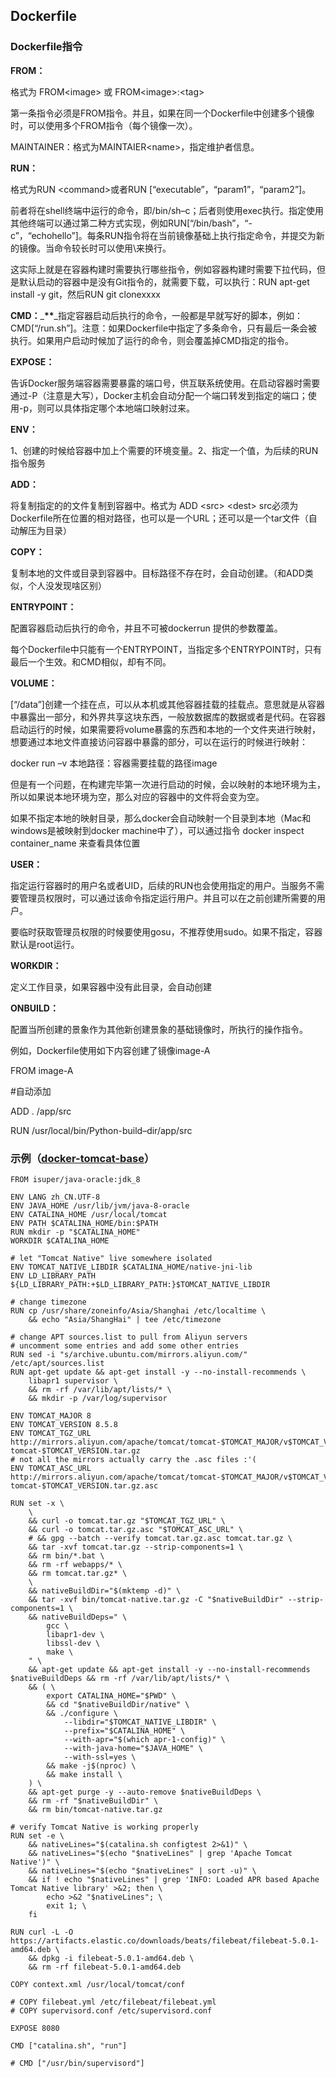 ## Dockerfile

### Dockerfile指令

**FROM：**

格式为 FROM&lt;image&gt; 或 FROM&lt;image&gt;:&lt;tag&gt;

第一条指令必须是FROM指令。并且，如果在同一个Dockerfile中创建多个镜像时，可以使用多个FROM指令（每个镜像一次）。

MAINTAINER：格式为MAINTAIER&lt;name&gt;，指定维护者信息。

**RUN：**

格式为RUN &lt;command&gt;或者RUN \[“executable”，“param1”，“param2”\]。

前者将在shell终端中运行的命令，即\/bin\/sh–c；后者则使用exec执行。指定使用其他终端可以通过第二种方式实现，例如RUN\[“\/bin\/bash”，“-c”，“echohello”\]。每条RUN指令将在当前镜像基础上执行指定命令，并提交为新的镜像。当命令较长时可以使用\来换行。

这实际上就是在容器构建时需要执行哪些指令，例如容器构建时需要下拉代码，但是默认启动的容器中是没有Git指令的，就需要下载，可以执行：RUN apt-get install -y git，然后RUN git clonexxxx

**CMD：**_**\*\***_指定容器启动后执行的命令，一般都是早就写好的脚本，例如：CMD\[“\/run.sh”\]。注意：如果Dockerfile中指定了多条命令，只有最后一条会被执行。如果用户启动时候加了运行的命令，则会覆盖掉CMD指定的指令。

**EXPOSE：**

告诉Docker服务端容器需要暴露的端口号，供互联系统使用。在启动容器时需要通过-P（注意是大写），Docker主机会自动分配一个端口转发到指定的端口；使用-p，则可以具体指定哪个本地端口映射过来。

**ENV：**

1、创建的时候给容器中加上个需要的环境变量。2、指定一个值，为后续的RUN指令服务

**ADD：**

将复制指定的的文件复制到容器中。格式为 ADD &lt;src&gt; &lt;dest&gt; src必须为Dockerfile所在位置的相对路径，也可以是一个URL；还可以是一个tar文件（自动解压为目录）

**COPY：**

复制本地的文件或目录到容器中。目标路径不存在时，会自动创建。（和ADD类似，个人没发现啥区别）

**ENTRYPOINT：**

配置容器启动后执行的命令，并且不可被dockerrun 提供的参数覆盖。

每个Dockerfile中只能有一个ENTRYPOINT，当指定多个ENTRYPOINT时，只有最后一个生效。和CMD相似，却有不同。

**VOLUME：**

\[“\/data”\]创建一个挂在点，可以从本机或其他容器挂载的挂载点。意思就是从容器中暴露出一部分，和外界共享这块东西，一般放数据库的数据或者是代码。在容器启动运行的时候，如果需要将volume暴露的东西和本地的一个文件夹进行映射，想要通过本地文件直接访问容器中暴露的部分，可以在运行的时候进行映射：

docker run –v 本地路径：容器需要挂载的路径image

但是有一个问题，在构建完毕第一次进行启动的时候，会以映射的本地环境为主，所以如果说本地环境为空，那么对应的容器中的文件将会变为空。

如果不指定本地的映射目录，那么docker会自动映射一个目录到本地（Mac和windows是被映射到docker machine中了），可以通过指令 docker inspect container\_name 来查看具体位置

**USER：**

指定运行容器时的用户名或者UID，后续的RUN也会使用指定的用户。当服务不需要管理员权限时，可以通过该命令指定运行用户。并且可以在之前创建所需要的用户。

要临时获取管理员权限的时候要使用gosu，不推荐使用sudo。如果不指定，容器默认是root运行。

**WORKDIR：**

定义工作目录，如果容器中没有此目录，会自动创建

**ONBUILD：**

配置当所创建的景象作为其他新创建景象的基础镜像时，所执行的操作指令。

例如，Dockerfile使用如下内容创建了镜像image-A

FROM image-A

\#自动添加

ADD . \/app\/src

RUN \/usr\/local\/bin\/Python-build–dir\/app\/src

### 示例（[docker-tomcat-base](https://github.com/christtrc/docker-tomcat-base)）

```
FROM isuper/java-oracle:jdk_8

ENV LANG zh_CN.UTF-8
ENV JAVA_HOME /usr/lib/jvm/java-8-oracle
ENV CATALINA_HOME /usr/local/tomcat
ENV PATH $CATALINA_HOME/bin:$PATH
RUN mkdir -p "$CATALINA_HOME"
WORKDIR $CATALINA_HOME

# let "Tomcat Native" live somewhere isolated
ENV TOMCAT_NATIVE_LIBDIR $CATALINA_HOME/native-jni-lib
ENV LD_LIBRARY_PATH ${LD_LIBRARY_PATH:+$LD_LIBRARY_PATH:}$TOMCAT_NATIVE_LIBDIR

# change timezone
RUN cp /usr/share/zoneinfo/Asia/Shanghai /etc/localtime \ 
    && echo "Asia/ShangHai" | tee /etc/timezone

# change APT sources.list to pull from Aliyun servers
# uncomment some entries and add some other entries
RUN sed -i "s/archive.ubuntu.com/mirrors.aliyun.com/" /etc/apt/sources.list
RUN apt-get update && apt-get install -y --no-install-recommends \ 
    libapr1 supervisor \ 
    && rm -rf /var/lib/apt/lists/* \ 
    && mkdir -p /var/log/supervisor

ENV TOMCAT_MAJOR 8
ENV TOMCAT_VERSION 8.5.8
ENV TOMCAT_TGZ_URL http://mirrors.aliyun.com/apache/tomcat/tomcat-$TOMCAT_MAJOR/v$TOMCAT_VERSION/bin/apache-tomcat-$TOMCAT_VERSION.tar.gz
# not all the mirrors actually carry the .asc files :'(
ENV TOMCAT_ASC_URL http://mirrors.aliyun.com/apache/tomcat/tomcat-$TOMCAT_MAJOR/v$TOMCAT_VERSION/bin/apache-tomcat-$TOMCAT_VERSION.tar.gz.asc

RUN set -x \ 
    \ 
    && curl -o tomcat.tar.gz "$TOMCAT_TGZ_URL" \ 
    && curl -o tomcat.tar.gz.asc "$TOMCAT_ASC_URL" \ 
    # && gpg --batch --verify tomcat.tar.gz.asc tomcat.tar.gz \ 
    && tar -xvf tomcat.tar.gz --strip-components=1 \ 
    && rm bin/*.bat \ 
    && rm -rf webapps/* \ 
    && rm tomcat.tar.gz* \ 
    \ 
    && nativeBuildDir="$(mktemp -d)" \ 
    && tar -xvf bin/tomcat-native.tar.gz -C "$nativeBuildDir" --strip-components=1 \ 
    && nativeBuildDeps=" \ 
        gcc \ 
        libapr1-dev \ 
        libssl-dev \ 
        make \ 
    " \ 
    && apt-get update && apt-get install -y --no-install-recommends $nativeBuildDeps && rm -rf /var/lib/apt/lists/* \ 
    && ( \ 
        export CATALINA_HOME="$PWD" \ 
        && cd "$nativeBuildDir/native" \ 
        && ./configure \ 
            --libdir="$TOMCAT_NATIVE_LIBDIR" \ 
            --prefix="$CATALINA_HOME" \ 
            --with-apr="$(which apr-1-config)" \ 
            --with-java-home="$JAVA_HOME" \ 
            --with-ssl=yes \ 
        && make -j$(nproc) \ 
        && make install \ 
    ) \ 
    && apt-get purge -y --auto-remove $nativeBuildDeps \ 
    && rm -rf "$nativeBuildDir" \ 
    && rm bin/tomcat-native.tar.gz

# verify Tomcat Native is working properly
RUN set -e \ 
    && nativeLines="$(catalina.sh configtest 2>&1)" \ 
    && nativeLines="$(echo "$nativeLines" | grep 'Apache Tomcat Native')" \ 
    && nativeLines="$(echo "$nativeLines" | sort -u)" \ 
    && if ! echo "$nativeLines" | grep 'INFO: Loaded APR based Apache Tomcat Native library' >&2; then \ 
        echo >&2 "$nativeLines"; \ 
        exit 1; \ 
    fi

RUN curl -L -O https://artifacts.elastic.co/downloads/beats/filebeat/filebeat-5.0.1-amd64.deb \ 
    && dpkg -i filebeat-5.0.1-amd64.deb \ 
    && rm -rf filebeat-5.0.1-amd64.deb

COPY context.xml /usr/local/tomcat/conf

# COPY filebeat.yml /etc/filebeat/filebeat.yml
# COPY supervisord.conf /etc/supervisord.conf

EXPOSE 8080

CMD ["catalina.sh", "run"]

# CMD ["/usr/bin/supervisord"]

```

